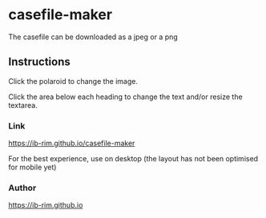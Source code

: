 # casefile-maker

The casefile can be downloaded as a jpeg or a png

## Instructions
Click the polaroid to change the image.

Click the area below each heading to change the text and/or resize the textarea.

### Link

https://ib-rim.github.io/casefile-maker

For the best experience, use on desktop (the layout has not been optimised for mobile yet)

### Author

https://ib-rim.github.io
